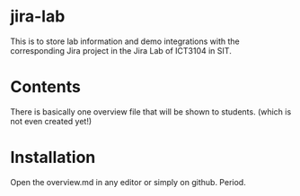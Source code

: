 # jira-lab
This is to store lab information and demo integrations with the corresponding Jira project in the Jira Lab of ICT3104 in SIT.

# Contents
There is basically one overview file that will be shown to students. (which is not even created yet!)

# Installation
Open the overview.md in any editor or simply on github. Period.
